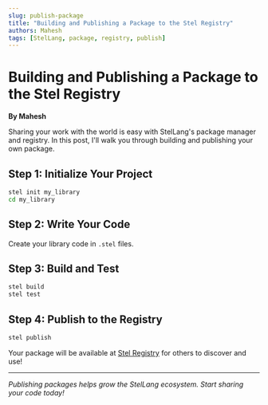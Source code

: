 ```yaml
---
slug: publish-package
title: "Building and Publishing a Package to the Stel Registry"
authors: Mahesh
tags: [StelLang, package, registry, publish]
---
```


# Building and Publishing a Package to the Stel Registry

**By Mahesh**

Sharing your work with the world is easy with StelLang's package manager and registry. In this post, I'll walk you through building and publishing your own package.

## Step 1: Initialize Your Project

```sh
stel init my_library
cd my_library
```

## Step 2: Write Your Code

Create your library code in `.stel` files.

## Step 3: Build and Test

```sh
stel build
stel test
```

## Step 4: Publish to the Registry

```sh
stel publish
```

Your package will be available at [Stel Registry](https://stellang.maheshdhingra.xyz/registry) for others to discover and use!

---

*Publishing packages helps grow the StelLang ecosystem. Start sharing your code today!* 
